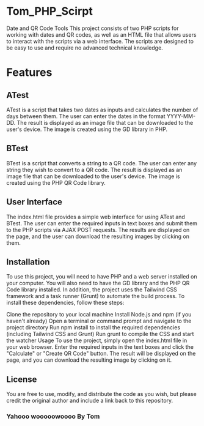 # Tom_PHP_Scirpt
Date and QR Code Tools
This project consists of two PHP scripts for working with dates and QR codes, as well as an HTML file that allows users to interact with the scripts via a web interface. The scripts are designed to be easy to use and require no advanced technical knowledge.

# Features

## ATest
ATest is a script that takes two dates as inputs and calculates the number of days between them. The user can enter the dates in the format YYYY-MM-DD. The result is displayed as an image file that can be downloaded to the user's device. The image is created using the GD library in PHP.

## BTest
BTest is a script that converts a string to a QR code. The user can enter any string they wish to convert to a QR code. The result is displayed as an image file that can be downloaded to the user's device. The image is created using the PHP QR Code library.

## User Interface
The index.html file provides a simple web interface for using ATest and BTest. The user can enter the required inputs in text boxes and submit them to the PHP scripts via AJAX POST requests. The results are displayed on the page, and the user can download the resulting images by clicking on them.

## Installation
To use this project, you will need to have PHP and a web server installed on your computer. You will also need to have the GD library and the PHP QR Code library installed. In addition, the project uses the Tailwind CSS framework and a task runner (Grunt) to automate the build process. To install these dependencies, follow these steps:

Clone the repository to your local machine
Install Node.js and npm (if you haven't already)
Open a terminal or command prompt and navigate to the project directory
Run npm install to install the required dependencies (including Tailwind CSS and Grunt)
Run grunt to compile the CSS and start the watcher
Usage
To use the project, simply open the index.html file in your web browser. Enter the required inputs in the text boxes and click the "Calculate" or "Create QR Code" button. The result will be displayed on the page, and you can download the resulting image by clicking on it.

## License
You are free to use, modify, and distribute the code as you wish, but please credit the original author and include a link back to this repository.

### Yahooo wooooowoooo By Tom
